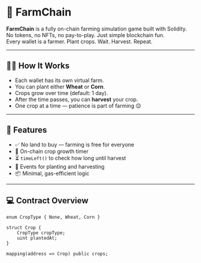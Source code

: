 # 🌾 FarmChain

**FarmChain** is a fully on-chain farming simulation game built with Solidity.  
No tokens, no NFTs, no pay-to-play. Just simple blockchain fun.  
Every wallet is a farmer. Plant crops. Wait. Harvest. Repeat.

---

## 🧑‍🌾 How It Works

- Each wallet has its own virtual farm.
- You can plant either **Wheat** or **Corn**.
- Crops grow over time (default: 1 day).
- After the time passes, you can **harvest** your crop.
- One crop at a time — patience is part of farming 😌

---

## 🚜 Features

- ✅ No land to buy — farming is free for everyone
- 🌱 On-chain crop growth timer
- ⏳ `timeLeft()` to check how long until harvest
- 🌽 Events for planting and harvesting
- 📦 Minimal, gas-efficient logic

---

## 💻 Contract Overview

```solidity
enum CropType { None, Wheat, Corn }

struct Crop {
    CropType cropType;
    uint plantedAt;
}

mapping(address => Crop) public crops;
